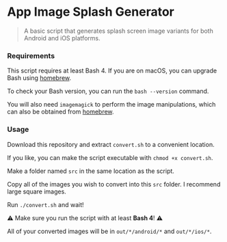 # App Image Splash Generator
> A basic script that generates splash screen image variants for both Android and iOS platforms.

### Requirements
This script requires at least Bash 4. If you are on macOS, you can upgrade Bash using [homebrew](https://formulae.brew.sh/formula/bash).

To check your Bash version, you can run the `bash --version` command.

You will also need `imagemagick` to perform the image manipulations, which can also be obtained from [homebrew](https://formulae.brew.sh/formula/imagemagick).

### Usage
Download this repository and extract `convert.sh` to a convenient location.

If you like, you can make the script executable with `chmod +x convert.sh`.

Make a folder named `src` in the same location as the script.

Copy all of the images you wish to convert into this `src` folder. I recommend large square images.

Run `./convert.sh` and wait!

⚠️ Make sure you run the script with at least **Bash 4**! ⚠️

All of your converted images will be in `out/*/android/*` and `out/*/ios/*`.
